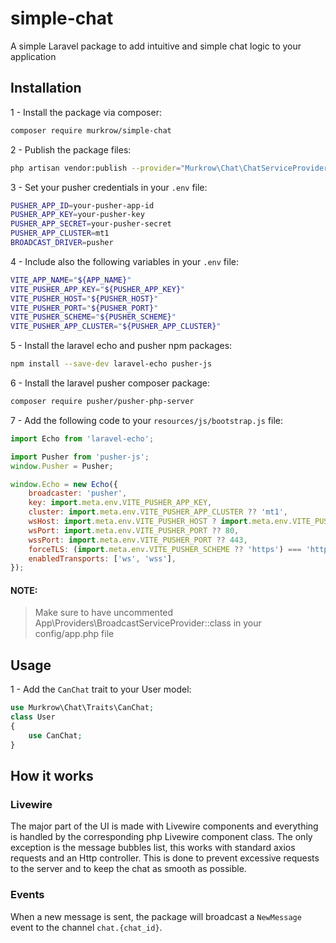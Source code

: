 # simple-chat
A simple Laravel package to add intuitive and simple chat logic to your application

## Installation
1 - Install the package via composer:
```bash
composer require murkrow/simple-chat
```
2 - Publish the package files:
```bash
php artisan vendor:publish --provider="Murkrow\Chat\ChatServiceProvider" --force
```

3 - Set your pusher credentials in your `.env` file:
```bash
PUSHER_APP_ID=your-pusher-app-id
PUSHER_APP_KEY=your-pusher-key
PUSHER_APP_SECRET=your-pusher-secret
PUSHER_APP_CLUSTER=mt1
BROADCAST_DRIVER=pusher
```

4 - Include also the following variables in your `.env` file:
```bash
VITE_APP_NAME="${APP_NAME}"
VITE_PUSHER_APP_KEY="${PUSHER_APP_KEY}"
VITE_PUSHER_HOST="${PUSHER_HOST}"
VITE_PUSHER_PORT="${PUSHER_PORT}"
VITE_PUSHER_SCHEME="${PUSHER_SCHEME}"
VITE_PUSHER_APP_CLUSTER="${PUSHER_APP_CLUSTER}"
```

5 - Install the laravel echo and pusher npm packages:
```bash
npm install --save-dev laravel-echo pusher-js
```

6 - Install the laravel pusher composer package:
```bash
composer require pusher/pusher-php-server
```

7 - Add the following code to your `resources/js/bootstrap.js` file:
```js
import Echo from 'laravel-echo';

import Pusher from 'pusher-js';
window.Pusher = Pusher;

window.Echo = new Echo({
    broadcaster: 'pusher',
    key: import.meta.env.VITE_PUSHER_APP_KEY,
    cluster: import.meta.env.VITE_PUSHER_APP_CLUSTER ?? 'mt1',
    wsHost: import.meta.env.VITE_PUSHER_HOST ? import.meta.env.VITE_PUSHER_HOST : `ws-${import.meta.env.VITE_PUSHER_APP_CLUSTER}.pusher.com`,
    wsPort: import.meta.env.VITE_PUSHER_PORT ?? 80,
    wssPort: import.meta.env.VITE_PUSHER_PORT ?? 443,
    forceTLS: (import.meta.env.VITE_PUSHER_SCHEME ?? 'https') === 'https',
    enabledTransports: ['ws', 'wss'],
});
```

#### NOTE:
> Make sure to have uncommented App\Providers\BroadcastServiceProvider::class in your config/app.php file

## Usage
1 - Add the `CanChat` trait to your User model:
```php
use Murkrow\Chat\Traits\CanChat;
class User
{
    use CanChat;
}
```

## How it works

### Livewire
The major part of the UI is made with Livewire components and everything is handled by the corresponding php Livewire component class.
The only exception is the message bubbles list, this works with standard axios requests and an Http controller.
This is done to prevent excessive requests to the server and to keep the chat as smooth as possible.

### Events
When a new message is sent, the package will broadcast a `NewMessage` event to the channel `chat.{chat_id}`.
